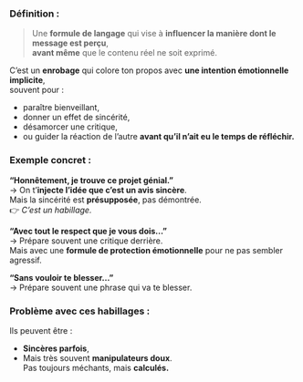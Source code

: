 ### Définition :

> Une **formule de langage** qui vise à **influencer la manière dont le message est perçu**,  
> **avant même** que le contenu réel ne soit exprimé.

C’est un **enrobage** qui colore ton propos avec **une intention émotionnelle implicite**,  
souvent pour :

- paraître bienveillant,
- donner un effet de sincérité,
- désamorcer une critique,
- ou guider la réaction de l’autre **avant qu’il n’ait eu le temps de réfléchir.**

### Exemple concret :

**“Honnêtement, je trouve ce projet génial.”**  
→ On t’**injecte l’idée que c’est un avis sincère**.  
Mais la sincérité est **présupposée**, pas démontrée.  
👉 _C’est un habillage._

**“Avec tout le respect que je vous dois…”**  
→ Prépare souvent une critique derrière.  
Mais avec une **formule de protection émotionnelle** pour ne pas sembler agressif.

**“Sans vouloir te blesser…”**  
→ Prépare souvent une phrase qui va te blesser.

### Problème avec ces habillages :

Ils peuvent être :

- **Sincères parfois**,
- Mais très souvent **manipulateurs doux**.  
    Pas toujours méchants, mais **calculés.**

